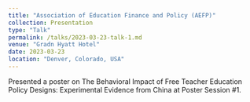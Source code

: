 ```yaml
---
title: "Association of Education Finance and Policy (AEFP)"
collection: Presentation
type: "Talk"
permalink: /talks/2023-03-23-talk-1.md
venue: "Gradn Hyatt Hotel"
date: 2023-03-23
location: "Denver, Colorado, USA"
---
```

Presented a poster on The Behavioral Impact of Free Teacher Education Policy Designs: Experimental Evidence from China at Poster Session #1.
